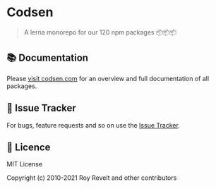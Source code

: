 # Codsen

> A lerna monorepo for our 120 npm packages 📦📦📦

## 📚 Documentation

Please [visit codsen.com](https://codsen.com/os/) for an overview and full documentation of all packages.

## 🐛 Issue Tracker

For bugs, feature requests and so on use the [Issue Tracker](https://github.com/codsen/codsen/issues/new/choose).

## 💼 Licence

MIT License

Copyright (c) 2010-2021 Roy Revelt and other contributors

